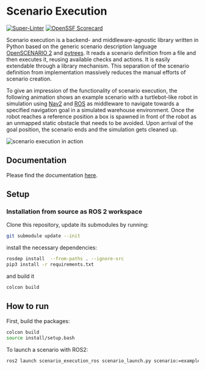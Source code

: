 # Scenario Execution

[![Super-Linter](https://github.com/IntelLabs/Scenario_Execution/actions/workflows/scan.yml/badge.svg)](https://github.com/marketplace/actions/super-linter)
[![OpenSSF Scorecard](https://api.scorecard.dev/projects/github.com/IntelLabs/scenario_execution/badge)](https://scorecard.dev/viewer/?uri=github.com/IntelLabs/scenario_execution)

Scenario execution is a backend- and middleware-agnostic library written in Python based on the generic scenario description language [OpenSCENARIO 2](https://www.asam.net/static_downloads/public/asam-openscenario/2.0.0/welcome.html) and [pytrees](https://py-trees.readthedocs.io/en/devel/).
It reads a scenario definition from a file and then executes it, reusing available checks and actions. It is easily extendable through a library mechanism.
This separation of the scenario definition from implementation massively reduces the manual efforts of scenario creation.

To give an impression of the functionality of scenario execution, the following animation shows an example scenario with a turtlebot-like robot in simulation using [Nav2](https://github.com/ros-planning/navigation2) and [ROS](https://ros.org/) as middleware to navigate towards a specified navigation goal in a simulated warehouse environment.
Once the robot reaches a reference position a box is spawned in front of the robot as an unmapped static obstacle that needs to be avoided.
Upon arrival of the goal position, the scenario ends and the simulation gets cleaned up.

![scenario execution in action](docs/images/scenario.gif "in action")

## Documentation

Please find the documentation [here](https://intellabs.github.io/scenario_execution).

## Setup

### Installation from source as ROS 2 workspace

Clone this repository, update its submodules by running:

```bash
git submodule update --init
```

install the necessary dependencies:

```bash
rosdep install  --from-paths . --ignore-src
pip3 install -r requirements.txt
```

and build it

```bash
colcon build
```

## How to run

First, build the packages:

```bash
colcon build
source install/setup.bash
```

To launch a scenario with ROS2:

```bash
ros2 launch scenario_execution_ros scenario_launch.py scenario:=examples/example_scenario/hello_world.osc live_tree:=True
```
